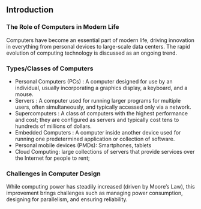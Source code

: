 ## Introduction

### The Role of Computers in Modern Life
Computers have become an essential part of modern life, driving innovation in everything from personal devices to large-scale data centers. The rapid evolution of computing technology is discussed as an ongoing trend.

### Types/Classes of Computers
- Personal Computers (PCs) : A computer designed for use by an individual, usually incorporating a graphics display, a keyboard, and a mouse.
- Servers : A computer used for running larger programs for multiple users, often simultaneously, and typically accessed only via a network.
- Supercomputers : A class of computers with the highest performance and cost; they are configured as servers and typically cost tens to hundreds of millions of dollars.
- Embedded Computers : A computer inside another device used for running one predetermined application or collection of software.
- Personal mobile devices (PMDs): Smartphones, tablets
- Cloud Computing: large collections of servers that provide services over the Internet for people to rent;

### Challenges in Computer Design
While computing power has steadily increased (driven by Moore’s Law), this improvement brings challenges such as managing power consumption, designing for parallelism, and ensuring reliability.

